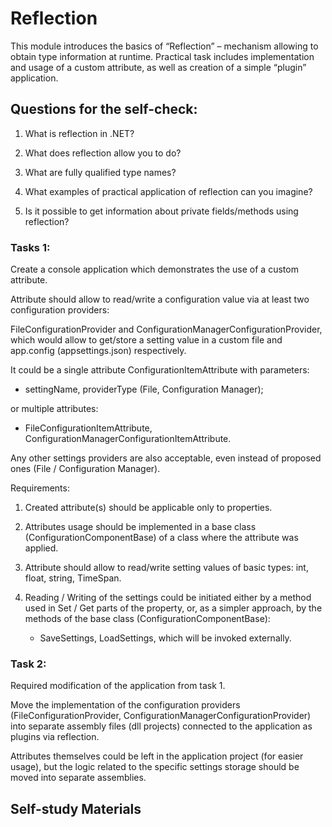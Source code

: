 # Reflection

This module introduces the basics of “Reflection” – mechanism allowing to obtain type information at runtime. Practical task includes implementation and usage of a custom attribute, as well as creation of a simple “plugin” application.

## Questions for the self-check:

1. What is reflection in .NET? 

2. What does reflection allow you to do? 

3. What are fully qualified type names? 

4. What examples of practical application of reflection can you imagine? 

5. Is it possible to get information about private fields/methods using reflection?


### Tasks 1: 

Create a console application which demonstrates the use of a custom attribute. 

Attribute should allow to read/write a configuration value via at least two configuration providers: 

FileConfigurationProvider and ConfigurationManagerConfigurationProvider, which would allow to get/store a setting value in a custom file and app.config (appsettings.json) respectively. 

It could be a single attribute ConfigurationItemAttribute with parameters:

* settingName, providerType (File, Configuration Manager); 

or multiple attributes: 

* FileConfigurationItemAttribute, ConfigurationManagerConfigurationItemAttribute. 

Any other settings providers are also acceptable, even instead of proposed ones (File / Configuration Manager). 


Requirements: 

1. Created attribute(s) should be applicable only to properties.

2. Attributes usage should be implemented in a base class (ConfigurationComponentBase) of a class where the attribute was applied. 

3. Attribute should allow to read/write setting values of basic types: int, float, string, TimeSpan.

4. Reading / Writing of the settings could be initiated either by a method used in Set / Get parts of the property, or, as a simpler approach, by the methods of the base class (ConfigurationComponentBase): 

    * SaveSettings, LoadSettings, which will be invoked externally.


### Task 2: 

Required modification of the application from task 1. 

Move the implementation of the configuration providers (FileConfigurationProvider, ConfigurationManagerConfigurationProvider) into separate assembly files (dll projects) connected to the application as plugins via reflection. 

Attributes themselves could be left in the application project (for easier usage), but the logic related to the specific settings storage should be moved into separate assemblies. 

## Self-study Materials



